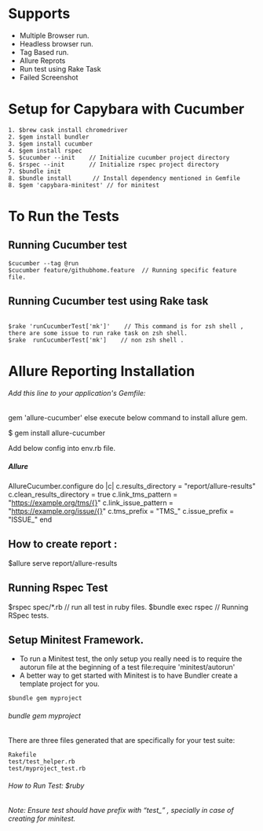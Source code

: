  # Supports #
  - Multiple Browser run.
  - Headless browser run.
  - Tag Based run.
  - Allure Reprots
  - Run test using Rake Task
  - Failed Screenshot

# Setup for Capybara with Cucumber #
```
1. $brew cask install chromedriver
2. $gem install bundler
3. $gem install cucumber
4. $gem install rspec
5. $cucumber --init    // Initialize cucumber project directory
6. $rspec --init       // Initialize rspec project directory
7. $bundle init
8. $bundle install      // Install dependency mentioned in Gemfile
8. $gem 'capybara-minitest' // for minitest 
```

# To Run the Tests 

## Running Cucumber test

```
$cucumber --tag @run
$cucumber feature/githubhome.feature  // Running specific feature file.
```

## Running Cucumber test using Rake task
```

$rake 'runCucumberTest['mk']'    // This command is for zsh shell , there are some issue to run rake task on zsh shell.
$rake  runCucumberTest['mk']    // non zsh shell .
```

# Allure Reporting Installation
###### Add this line to your application's Gemfile:

gem 'allure-cucumber'
else  execute below command to install allure gem.

$ gem install allure-cucumber

Add below config into env.rb file.

##### Allure
AllureCucumber.configure do |c|
  c.results_directory = "report/allure-results"
  c.clean_results_directory = true
  c.link_tms_pattern = "https://example.org/tms/{}"
  c.link_issue_pattern = "https://example.org/issue/{}"
  c.tms_prefix = "TMS_"
  c.issue_prefix = "ISSUE_"
end

## How to create report :
$allure serve report/allure-results 

## Running Rspec Test
$rspec spec/*.rb   // run all test in ruby files.
$bundle exec rspec   // Running RSpec tests.

## Setup Minitest Framework.
- To run a Minitest test, the only setup you really need is to require the autorun file at the beginning of a test
file:require 'minitest/autorun'
- A better way to get started with Minitest is to have Bundler create a template project for you.
```
$bundle gem myproject
```
###### bundle gem myproject

There are three files generated that are specifically for your test suite:
```
Rakefile
test/test_helper.rb
test/myproject_test.rb
```

###### How to Run Test: $ruby <File path>
###### Note: Ensure test should have prefix with “test_” , specially in case of creating for minitest.



